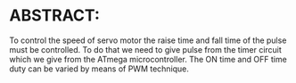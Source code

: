 # ABSTRACT:
To control the speed of servo motor the raise time and fall time of the pulse must be controlled. To do that we need to give pulse from the timer circuit which we give from the ATmega microcontroller. The ON time and OFF time duty can be varied by means of PWM technique.

